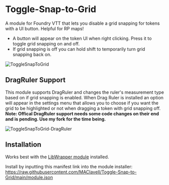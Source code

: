 # Toggle-Snap-to-Grid
A module for Foundry VTT that lets you disable a grid snapping for tokens with a UI button. Helpful for RP maps!
* A button will appear on the token UI when right clicking. Press it to toggle grid snapping on and off.
* If grid snapping is off you can hold shift to temporarily turn grid snapping back on.

![ToggleSnapToGrid](https://user-images.githubusercontent.com/25129246/125176345-ad184d00-e1a0-11eb-8be4-d04e5fe329c0.gif)

## DragRuler Support
This module supports DragRuler and changes the ruler's measurement type based on if grid snapping is enabled. When Drag Ruler is installed an option will appear in the settings menu that allows you to choose if you want the grid to be highlighted or not when dragging a token with grid snapping off.
**Note: Offical DragRuler support needs some code changes on their end and is pending. Use my fork for the time being.**

![ToggleSnapToGrid-DragRuler](https://user-images.githubusercontent.com/25129246/125176486-bc4bca80-e1a1-11eb-808d-fd4fb35016c6.gif)

## Installation
Works best with the [LibWrapper module](https://github.com/ruipin/fvtt-lib-wrapper) installed.

Install by inputting this manifest link into the module installer: https://raw.githubusercontent.com/MAClavell/Toggle-Snap-to-Grid/main/module.json
